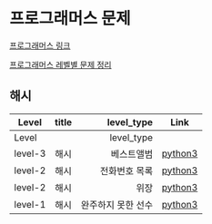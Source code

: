 # 프로그래머스 문제

[프로그래머스 링크](https://programmers.co.kr/learn/challenges?tab=all_challenges/)


[프로그래머스 레벨별 문제 정리 ](https://github.com/sky4994/Programmers/blob/master/%ED%94%84%EB%A1%9C%EA%B7%B8%EB%9E%98%EB%A8%B8%EC%8A%A4%20%EB%AC%B8%EC%A0%9C_level%EB%B3%84.csv)



## 해시
|Level|title|level_type|Link|
| ------------- |:-------------:| -----:|:-------------:|
|Level||level_type||title||Link|
|level-3|해시|베스트앨범|[python3](https://programmers.co.kr/learn/challenges?tab=all_challenges/&page=3/learn/courses/30/lessons/42579?language=python3) |
|level-2|해시|전화번호 목록|[python3](https://programmers.co.kr/learn/challenges?tab=all_challenges/&page=2/learn/courses/30/lessons/42577?language=python3) |
|level-2|해시|위장|[python3](https://programmers.co.kr/learn/challenges?tab=all_challenges/&page=2/learn/courses/30/lessons/42578?language=python3) |
|level-1|해시|완주하지 못한 선수|[python3](https://programmers.co.kr/learn/challenges?tab=all_challenges/&page=1/learn/courses/30/lessons/42576?language=python3) |



